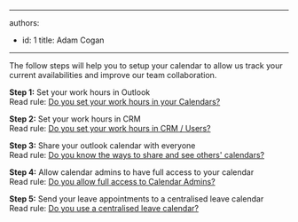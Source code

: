 

---
authors:
  - id: 1
    title: Adam Cogan
---




<span class='intro'> <p>​The follow steps will help you to setup your calendar to allow us track your current availabilities and improve our team collaboration.</p> </span>

<p><strong>Step 1&#58;</strong> Set your work hours in Outlook<br>
             Read rule&#58; <a href="/Pages/Set-your-work-hours-in-your-calendars.aspx">Do you set your work hours in your Calendars?</a>
            </p>
            <p>
            <strong>Step 2&#58;</strong> Set your work hours in CRM<br>
            Read rule&#58; <a href="/scheduling-do-you-know-how-to-book-developers-for-a-project">Do you set your work hours in CRM / Users? </a>
            </p>
            <p>
            <strong>Step 3&#58;</strong> Share your outlook calendar with everyone<br>
            Read rule&#58;&#160;​​​​​<a href="/Pages/Know-the-ways-to-share-and-see-calendars.aspx">Do you know the ways to share and see others' calendars?​</a></p>
            <p>
            <strong>Step 4&#58;</strong> Allow calendar admins to have full access to your calendar<br>
            Read rule&#58; <a href="/Pages/Allow-full-access-to-calendar-admins.aspx">Do you allow full access to Calendar Admins?​​ </a>
            </p>
            <p>
            <strong>Step 5&#58;</strong> Send your leave appointments to a centralised leave calendar<br>
            Read rule&#58; <a href="/Pages/Inform-when-you-are-out-of-the-office-during-work-hours.aspx">Do you use a centralised leave calendar?</a></p>



